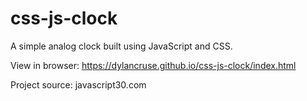 # css-js-clock
A simple analog clock built using JavaScript and CSS.

View in browser: https://dylancruse.github.io/css-js-clock/index.html

Project source: javascript30.com
